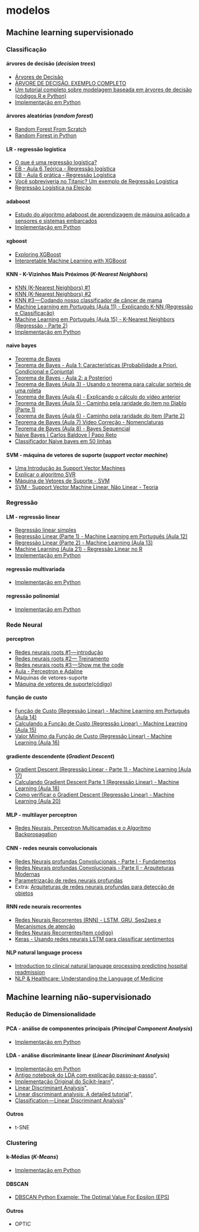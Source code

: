 # modelos

## Machine learning supervisionado

### Classificação

#### árvores de decisão \(_decision trees_\)

* [Árvores de Decisão](https://medium.com/machine-learning-beyond-deep-learning/%C3%A1rvores-de-decis%C3%A3o-3f52f6420b69)
* [ÁRVORE DE DECISÃO. EXEMPLO COMPLETO](https://www.youtube.com/watch?v=_ICNdRrl68k)
* [Um tutorial completo sobre modelagem baseada em árvores de decisão \(códigos R e Python\)](https://www.vooo.pro/insights/um-tutorial-completo-sobre-a-modelagem-baseada-em-tree-arvore-do-zero-em-r-python/)
* [Implementação em Python](https://github.com/arnaldog12/Machine_Learning/blob/master/Decision%20Trees.ipynb)

#### árvores aleatórias \(_random forest_\)

* [Random Forest From Scratch](https://machinelearningmastery.com/implement-random-forest-scratch-python/)
* [Random Forest in Python](https://towardsdatascience.com/random-forest-in-python-24d0893d51c0)

#### LR - regressão logística

* [O que é uma regressão logística?](http://carloscollares.blogspot.com/2011/05/o-que-e-uma-regressao-logistica.html)
* [EB - Aula 6 Teórica - Regressão logística](https://www.youtube.com/watch?v=Fs8LhzhEMwI)
* [EB - Aula 6 prática - Regressão Logística](https://www.youtube.com/watch?v=CVL5vj1N1U8)
* [Você sobreviveria no Titanic? Um exemplo de Regressão Logística](http://www.abgconsultoria.com.br/blog/voce-sobreviveria-no-titanic-um-exemplo-de-regressao-logistica/)
* [Regressão Logística na Eleição](https://medium.com/@silviocesar_75950/regress%C3%A3o-log%C3%ADstica-na-elei%C3%A7%C3%A3o-3d8011469712)

#### adaboost

* [Estudo do algoritmo adaboost de aprendizagem de máquina aplicado a sensores e sistemas embarcados](http://www.teses.usp.br/teses/disponiveis/3/3152/tde-12062012-163740/pt-br.php)
* [Implementação em Python](https://github.com/arnaldog12/Machine_Learning/blob/master/Adaboost.ipynb)

#### xgboost

* [Exploring XGBoost](https://towardsdatascience.com/exploring-xgboost-4baf9ace0cf6)
* [Interpretable Machine Learning with XGBoost](https://towardsdatascience.com/interpretable-machine-learning-with-xgboost-9ec80d148d27)

#### KNN - K-Vizinhos Mais Próximos \(_K-Nearest Neighbors_\)

* [KNN \(K-Nearest Neighbors\) \#1](https://medium.com/brasil-ai/knn-k-nearest-neighbors-1-e140c82e9c4e)
* [KNN \(K-Nearest Neighbors\) \#2](https://medium.com/brasil-ai/knn-k-nearest-neighbors-2-f2ab9e5662b)
* [KNN \#3 — Codando nosso classificador de câncer de mama](https://medium.com/brasil-ai/knn-3-codando-nosso-classificador-de-c%C3%A2ncer-de-mama-eadd3b41b54b)
* [Machine Learning em Português \(Aula 11\) - Explicando K-NN \(Regressão e Classificação\)](https://www.youtube.com/watch?v=bzIsfLgTEQw)
* [Machine Learning em Português \(Aula 15\) - K-Nearest Neighbors \(Regressão - Parte 2\)](https://www.youtube.com/watch?v=Cz6NCHSY0Z0)
* [Implementação em Python](https://github.com/arnaldog12/Machine_Learning/blob/master/KNN.ipynb)

#### naive bayes

* [Teorema de Bayes](https://www.youtube.com/watch?v=9OOZf4klOeM)
* [Teorema de Bayes - Aula 1: Características \(Probabilidade a Priori, Condicional e Conjunta\)](https://www.youtube.com/watch?v=78R1yNVGnSk&t=244s)
* [Teorema de Bayes - Aula 2: a Posteriori](https://www.youtube.com/watch?v=mTfI6ggVNyQ&list=PL4OAe-tL47sadpBP4atfVFBbKm-Fh160J&index=2)
* [Teorema de Bayes \(Aula 3\) - Usando o teorema para calcular sorteio de uma roleta](https://www.youtube.com/watch?v=Buvp2kFnIbs&index=3&list=PL4OAe-tL47sadpBP4atfVFBbKm-Fh160J)
* [Teorema de Bayes \(Aula 4\) - Explicando o cálculo do vídeo anterior](https://www.youtube.com/watch?v=WZLf5sSIzAc&index=4&list=PL4OAe-tL47sadpBP4atfVFBbKm-Fh160J)
* [Teorema de Bayes \(Aula 5\) - Caminho pela raridade do item no Diablo \(Parte 1\)](https://www.youtube.com/watch?v=dNLqMphjUjw&index=5&list=PL4OAe-tL47sadpBP4atfVFBbKm-Fh160J)
* [Teorema de Bayes \(Aula 6\) - Caminho pela raridade do item \(Parte 2\)](https://www.youtube.com/watch?v=X1I29qqXszs&index=6&list=PL4OAe-tL47sadpBP4atfVFBbKm-Fh160J)
* [Teorema de Bayes \(Aula 7\) Vídeo Correção - Nomenclaturas](https://www.youtube.com/watch?v=Wcb4_pnADEE&index=7&list=PL4OAe-tL47sadpBP4atfVFBbKm-Fh160J)
* [Teorema de Bayes \(Aula 8\) - Bayes Sequencial](https://www.youtube.com/watch?v=Y1DnDnCYeQU&list=PL4OAe-tL47sadpBP4atfVFBbKm-Fh160J&index=8)
* [Naive Bayes \| Carlos Baldove \| Papo Reto](https://www.youtube.com/watch?v=3HJVRBEMwoU)
* [Classificador Naive bayes em 50 linhas](https://imasters.com.br/desenvolvimento/classificador-naive-bayes-em-50-linhas)

#### SVM - máquina de vetores de suporte \(_support vector machine_\)

* [Uma Introdução às Support Vector Machines](https://www.mql5.com/pt/articles/584)
* [Explicar o algoritmo SVR](https://pt.stackoverflow.com/a/40149/20728)
* [Máquina de Vetores de Suporte - SVM](https://www.youtube.com/watch?v=4Zh7UeHqHvc)
* [SVM - Support Vector Machine Linear, Não Linear - Teoria](https://www.youtube.com/watch?v=cB__Oa85htg)

### Regressão

#### LM - regressão linear

* [Regressão linear simples](https://medium.com/ensina-ai/regress%C3%A3o-linear-simples-4cac67c4488c)
* [Regressão Linear \(Parte 1\) - Machine Learning em Português \(Aula 12\)](https://www.youtube.com/watch?v=MgtIdBrf0v8)
* [Regressão Linear \(Parte 2\) - Machine Learning \(Aula 13\)](https://www.youtube.com/watch?v=jh4m0WN-n48)
* [Machine Learning \(Aula 21\) - Regressão Linear no R](https://www.youtube.com/watch?v=Km1HoKVkd6k)
* [Implementação em Python](https://github.com/arnaldog12/Machine_Learning/blob/master/Regress%C3%A3o%20Linear.ipynb)

#### regressão multivariada

* [Implementação em Python](https://github.com/arnaldog12/Machine_Learning/blob/master/Regress%C3%A3o%20Multilinear.ipynb)

#### regressão polinomial

* [Implementação em Python](https://github.com/arnaldog12/Machine_Learning/blob/master/Regress%C3%A3o%20Polinomial.ipynb)

### Rede Neural

#### perceptron

* [Redes neurais roots \#1 — introdução](https://medium.com/ensina-ai/redes-neurais-roots-1-introdu%C3%A7%C3%A3o-ffdd6f8b9f01)
* [Redes neurais roots \#2— Treinamento](https://medium.com/ensina-ai/redes-neurais-roots-2-treinamento-3161a439c4f3)
* [Redes neurais roots \#3 — Show me the code](https://medium.com/ensina-ai/redes-neurais-roots-3-show-me-the-code-e56359310083)
* [Aula - Perceptron e Adaline](https://www.youtube.com/watch?v=6yYUc6nU3Cw&list=PLSZEVLiOtIgF19_cPrvhJC2bWn-dUh1zB&index=2&t=0s)
* Máquinas de vetores-suporte
* [Máquina de vetores de suporte\(código\)](http://artificiencia.com/aprenda/maquina-de-vetores-de-suporte/)

#### função de custo

* [Função de Custo \(Regressão Linear\) - Machine Learning em Português \(Aula 14\)](https://www.youtube.com/watch?v=jSaJjshIAUw)
* [Calculando a Função de Custo \(Regressão Linear\) - Machine Learning \(Aula 15\)](https://www.youtube.com/watch?v=kHfhMsCoUus)
* [Valor Mínimo da Função de Custo \(Regressão Linear\) - Machine Learning \(Aula 16\)](https://www.youtube.com/watch?v=ikmxun1t-HM)

#### gradiente descendente \(_Gradient Descent_\)

* [Gradient Descent \(Regressão Linear - Parte 1\) - Machine Learning \(Aula 17\)](https://www.youtube.com/watch?v=xdDL_8Sg6JI&t=404s)
* [Calculando Gradient Descent Parte 1 \(Regressão Linear\) - Machine Learning \(Aula 18\)](https://www.youtube.com/watch?v=6lbX-MI5B6M)
* [Como verificar o Gradient Descent \(Regressão Linear\) - Machine Learning \(Aula 20\)](https://www.youtube.com/watch?v=yraCrOa3mzk)

#### MLP - multilayer perceptron

* [Redes Neurais, Perceptron Multicamadas e o Algoritmo Backpropagation](https://medium.com/ensina-ai/redes-neurais-perceptron-multicamadas-e-o-algoritmo-backpropagation-eaf89778f5b8)

#### CNN - redes neurais convolucionais

* [Redes Neurais profundas Convolucionais - Parte I - Fundamentos](https://www.youtube.com/watch?v=n4rmrZg1_58&list=PLSZEVLiOtIgF19_cPrvhJC2bWn-dUh1zB&index=5&t=1s)
* [Redes Neurais profundas Convolucionais - Parte II - Arquiteturas Modernas](https://www.youtube.com/watch?v=0XUrLfQXzcw&list=PLSZEVLiOtIgF19_cPrvhJC2bWn-dUh1zB&index=5)
* [Parametrização de redes neurais profundas](https://www.youtube.com/watch?v=qDmKwmkc4vs&list=PLSZEVLiOtIgF19_cPrvhJC2bWn-dUh1zB&index=7)
* Extra: [Arquiteturas de redes neurais profundas para detecção de objetos](https://www.youtube.com/watch?v=BhwppCyV2iI&list=PLSZEVLiOtIgF19_cPrvhJC2bWn-dUh1zB&index=8)

#### RNN rede neurais recorrentes

* [Redes Neurais Recorrentes \(RNN\) - LSTM, GRU, Seq2seq e Mecanismos de atenção](https://www.youtube.com/watch?v=94hG00EJFNo&list=PLSZEVLiOtIgF19_cPrvhJC2bWn-dUh1zB&index=6)
* [Redes Neurais Recorrentes\(tem código\)](https://www.youtube.com/watch?v=bDDP0m4jjH0)
* [Keras - Usando redes neurais LSTM para classificar sentimentos](https://www.youtube.com/watch?v=bIcadBu--u8)

#### NLP natural language process

* [Introduction to clinical natural language processing predicting hospital readmission](https://towardsdatascience.com/introduction-to-clinical-natural-language-processing-predicting-hospital-readmission-with-1736d52bc709?source=bookmarks---------58-----------------------)
* [NLP & Healthcare: Understanding the Language of Medicine](https://medium.com/curai-tech/nlp-healthcare-understanding-the-language-of-medicine-e9917bbf49e7)

## Machine learning não-supervisionado

### Redução de Dimensionalidade

#### PCA - análise de componentes principais \(_Principal Component Analysis_\)

* [Implementação em Python](https://github.com/arnaldog12/Machine_Learning/blob/master/PCA.ipynb)

#### LDA - análise discriminante linear \(_Linear Discriminant Analysis_\)

* [Implementação em Python](https://github.com/arnaldog12/Machine_Learning/blob/master/LDA.ipynb)
* [Antigo notebook do LDA com explicação passo-a-passo](https://github.com/arnaldog12/Machine_Learning/blob/a0d4999fc7efc51ce6a44acac9282e8dc512fa45/LDA.ipynb)",
* [Implementação Original do Scikit-learn](https://github.com/scikit-learn/scikit-learn/blob/master/sklearn/discriminant_analysis.py)",
* [Linear Discriminant Analysis](https://sebastianraschka.com/Articles/2014_python_lda.html)",
* [Linear discriminant analysis: A detailed tutorial](https://www.researchgate.net/publication/316994943_Linear_discriminant_analysis_A_detailed_tutorial)",
* [Classification — Linear Discriminant Analysis](https://towardsdatascience.com/classification-part-2-linear-discriminant-analysis-ea60c45b9ee5)"

#### Outros

* t-SNE

### Clustering

#### k-Médias \(_K-Means_\)

* [Implementação em Python](https://github.com/arnaldog12/Machine_Learning/blob/master/K-Means.ipynb)

#### DBSCAN

* [DBSCAN Python Example: The Optimal Value For Epsilon \(EPS\)](https://towardsdatascience.com/machine-learning-clustering-dbscan-determine-the-optimal-value-for-epsilon-eps-python-example-3100091cfbc?source=bookmarks---------1-----------------------)

#### Outros

* OPTIC

